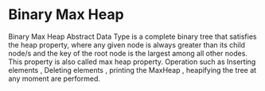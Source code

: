 # Binary Max Heap
Binary Max Heap Abstract Data Type is a complete binary tree that satisfies the heap property, where any given node is always greater than its child node/s and the key of the root node is the largest among all other nodes. This property is also called max heap property.
Operation such as Inserting elements , Deleting elements , printing the MaxHeap , heapifying the tree at any moment are performed.
